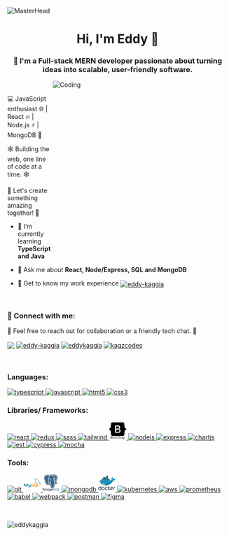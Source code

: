 ![MasterHead](https://indoanalytica.com/static/images/bannerr.gif)
<h1 align="center">Hi, I'm Eddy 👋</h1>
<h3 align="center"> 🚀 I'm a Full-stack MERN developer passionate about turning ideas into scalable, user-friendly software.</h3>
<img align="right" alt="Coding" width="400" height="400" src="https://blush.design/api/download?shareUri=ktYp4NwCYtCh_9k7&c=Monochromatic_0%7E52dc82-0.2%7Efd5d8e_Skin_0%7E694d3d-0.2%7Eae5d29&w=800&h=800&fm=png">

<br>

💻 JavaScript enthusiast 🌐 | React 🔥 | Node.js ⚡ | MongoDB 🍃  

🕸 Building the web, one line of code at a time. 🕸

🌟 Let's create something amazing together! 🌟

- 🌱 I’m currently learning **TypeScript and Java**

- 💬 Ask me about **React, Node/Express, SQL and MongoDB**

- 📄 Get to know my work experience <a href="https://docs.google.com/document/d/1P-0O4Bhu2Y52RDPN53mqUPzcobwMu0EPt7H5LSmbh9o/edit?usp=sharing" target="blank"><img align="center" src="https://cdn-icons-png.flaticon.com/512/6614/6614677.png" alt="eddy-kaggia" height="30"/></a>

<br>

<h3 align="left">📩 Connect with me:</h3>
<p align="left">
🤝  Feel free to reach out for collaboration or a friendly tech chat. 🤝 
  
<a href="mailto:eddykaggiacodes@gmail.com" target="blank"><img align="center" height="30" src="https://img.shields.io/badge/Gmail-D14836?style=for-the-badge&logo=gmail&logoColor=white"/></a>
<a href="https://linkedin.com/in/eddy-kaggia" target="blank"><img align="center" src="https://img.shields.io/badge/LinkedIn-0077B5?style=for-the-badge&logo=linkedin&logoColor=white" alt="eddy-kaggia" height="30"/></a>
<a href="https://codepen.io/eddykaggia" target="blank"><img align="center" src="https://img.shields.io/badge/Codepen-000000?style=for-the-badge&logo=codepen&logoColor=white" alt="eddykaggia" height="30"/></a>
<a href="https://www.leetcode.com/kagzcodes" target="blank"><img align="center" src="https://img.shields.io/badge/-LeetCode-FFA116?style=for-the-badge&logo=LeetCode&logoColor=black" alt="kagzcodes" height="30"/></a>
</p>

<br>

<h3 align="left">Languages:</h3>

<p align="left"> <a href="https://www.typescriptlang.org/" target="_blank" rel="noreferrer"> <img src="https://skillicons.dev/icons?i=ts" alt="typescript" width="40" height="40"/> </a> <a href="https://developer.mozilla.org/en-US/docs/Web/JavaScript" target="_blank" rel="noreferrer"> <img src="https://skillicons.dev/icons?i=js" alt="javascript" width="40" height="40"/> </a> <a href="https://www.w3.org/html/" target="_blank" rel="noreferrer"> <img src="https://skillicons.dev/icons?i=html" alt="html5" width="40" height="40"/> </a> <a href="https://www.w3schools.com/css/" target="_blank" rel="noreferrer"> <img src="https://skillicons.dev/icons?i=css" alt="css3" width="40" height="40"/> </a> </a> </p>

<h3 align="left">Libraries/ Frameworks:</h3>

<p><a href="https://reactjs.org/" target="_blank" rel="noreferrer"> <img src="https://skillicons.dev/icons?i=react" alt="react" width="40" height="40"/> </a> <a href="https://redux.js.org" target="_blank" rel="noreferrer"> <img src="https://skillicons.dev/icons?i=redux" alt="redux" width="40" height="40"/> </a> <a href="https://sass-lang.com" target="_blank" rel="noreferrer"> <img src="https://skillicons.dev/icons?i=sass" alt="sass" width="40" height="40"/> </a> <a href="https://tailwindcss.com/" target="_blank" rel="noreferrer"> <img src="https://skillicons.dev/icons?i=tailwind" alt="tailwind" width="40" height="40"/> </a> <a href="https://getbootstrap.com" target="_blank" rel="noreferrer"> <img src="https://raw.githubusercontent.com/devicons/devicon/master/icons/bootstrap/bootstrap-plain-wordmark.svg" alt="bootstrap" width="40" height="40"/> </a> <a href="https://nodejs.org" target="_blank" rel="noreferrer"> <img src="https://skillicons.dev/icons?i=nodejs" alt="nodejs" width="40" height="40"/> </a> <a href="https://expressjs.com" target="_blank" rel="noreferrer"> <img src="https://skillicons.dev/icons?i=express" alt="express" width="40" height="40"/> </a> <a href="https://www.chartjs.org" target="_blank" rel="noreferrer"> <img src="https://www.chartjs.org/media/logo-title.svg" alt="chartjs" width="40" height="40"/> </a> <a href="https://jestjs.io" target="_blank" rel="noreferrer"> <img src="https://www.vectorlogo.zone/logos/jestjsio/jestjsio-icon.svg" alt="jest" width="40" height="40"/> </a>  <a href="https://www.cypress.io" target="_blank" rel="noreferrer"> <img src="https://www.svgrepo.com/show/353630/cypress.svg" alt="cypress" width="40" height="40"/> </a> <a href="https://mochajs.org" target="_blank" rel="noreferrer"> <img src="https://www.vectorlogo.zone/logos/mochajs/mochajs-icon.svg" alt="mocha" width="40" height="40"/> </a> </p>

<h3 align="left">Tools:</h3>

<p align="left"> <a href="https://git-scm.com/" target="_blank" rel="noreferrer"> <img src="https://www.vectorlogo.zone/logos/git-scm/git-scm-icon.svg" alt="git" width="40" height="40"/> </a> <a href="https://www.mysql.com/" target="_blank" rel="noreferrer"> <img src="https://raw.githubusercontent.com/devicons/devicon/master/icons/mysql/mysql-original-wordmark.svg" alt="mysql" width="40" height="40"/> </a>  <a href="https://www.postgresql.org" target="_blank" rel="noreferrer"> <img src="https://raw.githubusercontent.com/devicons/devicon/master/icons/postgresql/postgresql-original-wordmark.svg" alt="postgresql" width="40" height="40"/> </a> <a href="https://www.mongodb.com/" target="_blank" rel="noreferrer"> <img src="https://skillicons.dev/icons?i=mongo" alt="mongodb" width="40" height="40"/> </a> <a href="https://www.docker.com/" target="_blank" rel="noreferrer"> <img src="https://raw.githubusercontent.com/devicons/devicon/master/icons/docker/docker-original-wordmark.svg" alt="docker" width="40" height="40"/> </a> <a href="https://kubernetes.io" target="_blank" rel="noreferrer"> <img src="https://www.vectorlogo.zone/logos/kubernetes/kubernetes-icon.svg" alt="kubernetes" width="40" height="40"/> </a> <a href="https://aws.amazon.com" target="_blank" rel="noreferrer"> <img src="https://www.svgrepo.com/show/303679/aws-logo-logo.svg" alt="aws" width="40" height="40"/> </a> <a href="https://prometheus.io/" target="_blank" rel="noreferrer"> <img src="https://www.svgrepo.com/show/354219/prometheus.svg" alt="prometheus" width="40" height="40"/> </a> <a href="https://babeljs.io/" target="_blank" rel="noreferrer"> <img src="https://www.svgrepo.com/show/439072/babel.svg" alt="babel" width="40" height="40"/> </a> <a href="https://webpack.js.org" target="_blank" rel="noreferrer"> <img src="https://www.svgrepo.com/show/439039/webpack.svg" alt="webpack" width="40" height="40"/> </a> <a href="https://postman.com" target="_blank" rel="noreferrer"> <img src="https://www.vectorlogo.zone/logos/getpostman/getpostman-icon.svg" alt="postman" width="40" height="40"/> </a> <a href="https://www.figma.com/" target="_blank" rel="noreferrer"> <img src="https://www.vectorlogo.zone/logos/figma/figma-icon.svg" alt="figma" width="40" height="40"/> </a> </p>

<br>

<p><img align="center" src="https://github-readme-stats.vercel.app/api/top-langs?username=eddykaggia&show_icons=true&locale=en&layout=compact" alt="eddykaggia" /></p>
